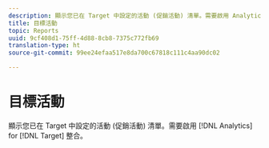 ```yaml
---
description: 顯示您已在 Target 中設定的活動 (促銷活動) 清單。需要啟用 Analytics for Target 整合。
title: 目標活動
topic: Reports
uuid: 9cf408d1-75ff-4d88-8cb8-7375c772fb69
translation-type: ht
source-git-commit: 99ee24efaa517e8da700c67818c111c4aa90dc02

---
```



# 目標活動

顯示您已在 Target 中設定的活動 (促銷活動) 清單。需要啟用 [!DNL Analytics] for [!DNL Target] 整合。

